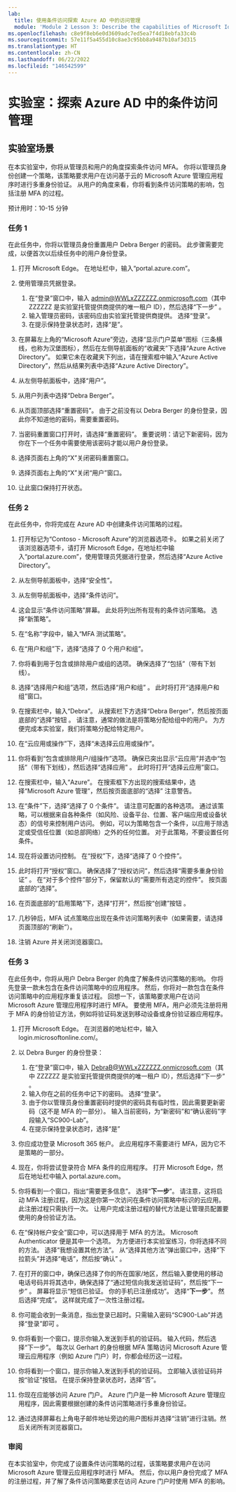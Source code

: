 ```yaml
---
lab:
  title: 使用条件访问探索 Azure AD 中的访问管理
  module: 'Module 2 Lesson 3: Describe the capabilities of Microsoft Identity and access management solutions: Explore the access management capabilities of Azure AD'
ms.openlocfilehash: c8e9f8eb6e0d3609adc7ed5ea7f4d18ebfa33c4b
ms.sourcegitcommit: 57e11f5a455d10c8ae3c95bb8a9487b10af3d315
ms.translationtype: HT
ms.contentlocale: zh-CN
ms.lasthandoff: 06/22/2022
ms.locfileid: "146542599"
---
```

# <a name="lab-explore-access-management-in-azure-ad-with-conditional"></a>实验室：探索 Azure AD 中的条件访问管理

## <a name="lab-scenario"></a>实验室场景

在本实验室中，你将从管理员和用户的角度探索条件访问 MFA。  你将以管理员身份创建一个策略，该策略要求用户在访问基于云的 Microsoft Azure 管理应用程序时进行多重身份验证。  从用户的角度来看，你将看到条件访问策略的影响，包括注册 MFA 的过程。

预计用时：10-15 分钟

### <a name="task-1"></a>任务 1

在此任务中，你将以管理员身份重置用户 Debra Berger 的密码。  此步骤需要完成，以便首次以后续任务中的用户身份登录。

1. 打开 Microsoft Edge。  在地址栏中，输入“portal.azure.com”。

2. 使用管理员凭据登录。
    1. 在“登录”窗口中，输入 admin@WWLxZZZZZZ.onmicrosoft.com（其中 ZZZZZZ 是实验室托管提供商提供的唯一租户 ID），然后选择“下一步” 。
    1. 输入管理员密码，该密码应由实验室托管提供商提供。 选择“登录”。
    1. 在提示保持登录状态时，选择“是”。

3. 在屏幕左上角的“Microsoft Azure”旁边，选择“显示门户菜单”图标（三条横线，也称为汉堡图标），然后在左侧导航面板的“收藏夹”下选择“Azure Active Directory”。 如果它未在收藏夹下列出，请在搜索框中输入“Azure Active Directory”，然后从结果列表中选择“Azure Active Directory”。

4. 从左侧导航面板中，选择“用户”。

5. 从用户列表中选择“Debra Berger”。

6. 从页面顶部选择“重置密码”。 由于之前没有以 Debra Berger 的身份登录，因此你不知道他的密码，需要重置密码。

7. 当密码重置窗口打开时，请选择“重置密码”。  重要说明：请记下新密码，因为你在下一个任务中需要使用该密码才能以用户身份登录。

8. 选择页面右上角的“X”关闭密码重置窗口。

9. 选择页面右上角的“X”关闭“用户”窗口。

10. 让此窗口保持打开状态。

### <a name="task-2"></a>任务 2

在此任务中，你将完成在 Azure AD 中创建条件访问策略的过程。

1. 打开标记为“Contoso - Microsoft Azure”的浏览器选项卡。   如果之前关闭了该浏览器选项卡，请打开 Microsoft Edge，在地址栏中输入“portal.azure.com”，使用管理员凭据进行登录，然后选择“Azure Active Directory”。  

2. 从左侧导航面板中，选择“安全性”。

3. 从左侧导航面板中，选择“条件访问”。

4. 这会显示“条件访问策略”屏幕。 此处将列出所有现有的条件访问策略。 选择“新策略”。

5. 在“名称”字段中，输入“MFA 测试策略”。

6. 在“用户和组”下，选择“选择了 0 个用户和组”。

7. 你将看到用于包含或排除用户或组的选项。  确保选择了“包括”（带有下划线）。

8. 选择“选择用户和组”选项，然后选择“用户和组” 。  此时将打开“选择用户和组”窗口。  

9. 在搜索栏中，输入“Debra”。  从搜索栏下方选择“Debra Berger”，然后按页面底部的“选择”按钮 。  请注意，通常的做法是将策略分配给组中的用户。  为方便完成本实验室，我们将策略分配给特定用户。

10. 在“云应用或操作”下，选择“未选择云应用或操作”。

11. 你将看到“包含或排除用户/组操作”选项。  确保已突出显示“云应用”并选中“包括”（带有下划线），然后选择“选择应用”  。  此时将打开“选择云应用”窗口。

12. 在搜索栏中，输入“Azure”。  在搜索框下方出现的搜索结果中，选择“Microsoft Azure 管理”，然后按页面底部的“选择”   注意警告。  

13. 在“条件”下，选择“选择了 0 个条件”。  请注意可配置的各种选项。  通过该策略，可以根据来自各种条件（如风险、设备平台、位置、客户端应用或设备状态）的信号来控制用户访问。  例如，可以为策略包含一个条件，以应用于除选定或受信任位置（如总部网络）之外的任何位置。  对于此策略，不要设置任何条件。

14. 现在将设置访问控制。  在“授权”下，选择“选择了 0 个控件”。

15. 此时将打开“授权”窗口。  确保选择了“授权访问”，然后选择“需要多重身份验证” 。  在“对于多个控件”部分下，保留默认的“需要所有选定的控件”。  按页面底部的“选择”。

16. 在页面底部的“启用策略”下，选择“打开”，然后按“创建”按钮 。

17. 几秒钟后，MFA 试点策略应出现在条件访问策略列表中（如果需要，请选择页面顶部的“刷新”）。

18. 注销 Azure 并关闭浏览器窗口。

### <a name="task-3"></a>任务 3

在此任务中，你将从用户 Debra Berger 的角度了解条件访问策略的影响。 你将先登录一款未包含在条件访问策略中的应用程序。  然后，你将对一款包含在条件访问策略中的应用程序重复该过程。  回想一下，该策略要求用户在访问 Microsoft Azure 管理应用程序时进行 MFA。  要使用 MFA，用户必须先注册将用于 MFA 的身份验证方法，例如将验证码发送到移动设备或身份验证器应用程序。

1. 打开 Microsoft Edge。  在浏览器的地址栏中，输入 login.microsoftonline.com/。

1. 以 Debra Burger 的身份登录：
    1. 在“登录”窗口中，输入 DebraB@WWLxZZZZZZ.onmicrosoft.com（其中 ZZZZZZ 是实验室托管提供商提供的唯一租户 ID），然后选择“下一步” 。
    1. 输入你在之前的任务中记下的密码。 选择“登录”。
    1. 由于你以管理员身份重置密码时提供的密码具有临时性，因此需要更新密码（这不是 MFA 的一部分）。  输入当前密码，为“新密码”和“确认密码”字段输入“SC900-Lab”。
    1. 在提示保持登录状态时，选择“是”

1. 你应成功登录 Microsoft 365 帐户。  此应用程序不需要进行 MFA，因为它不是策略的一部分。

1. 现在，你将尝试登录符合 MFA 条件的应用程序。  打开 Microsoft Edge，然后在地址栏中输入 portal.azure.com。

1. 你将看到一个窗口，指出“需要更多信息”。  选择“**下一步**”。  请注意，这将启动 MFA 注册过程，因为这是你第一次访问在条件访问策略中标识的云应用。  此注册过程只需执行一次。   让用户完成注册过程的替代方法是让管理员配置要使用的身份验证方法。

1. 在“保持帐户安全”窗口中，可以选择用于 MFA 的方法。  Microsoft Authenticator 便是其中一个选项。 为方便进行本实验室练习，你将选择不同的方法。  选择“我想设置其他方法”。  从“选择其他方法”弹出窗口中，选择“下拉箭头”并选择“电话”，然后按“确认”  。

1. 在打开的窗口中，确保已选择了你的所在国家/地区，然后输入要使用的移动电话号码并将其选中，确保选择了“通过短信向我发送验证码”，然后按“下一步” 。  屏幕将显示“短信已验证。 你的手机已注册成功”。  选择“**下一步**”。 然后选择“完成”。  这样就完成了一次性注册过程。

1. 你可能会收到一条消息，指出登录已超时。只需输入密码“SC900-Lab”并选择“登录”即可 。

1. 你将看到一个窗口，提示你输入发送到手机的验证码。  输入代码，然后选择“下一步”。  每次以 Gerhart 的身份根据 MFA 策略访问 Microsoft Azure 管理云应用程序（例如 Azure 门户）时，你都会经历这一过程。

1. 你将看到一个窗口，提示你输入发送到手机的验证码。  立即输入该验证码并按“验证”按钮。  在提示保持登录状态时，选择“否”。

1. 你现在应能够访问 Azure 门户。  Azure 门户是一种 Microsoft Azure 管理应用程序，因此需要根据创建的条件访问策略进行多重身份验证。  

1. 通过选择屏幕右上角电子邮件地址旁边的用户图标并选择“注销”进行注销。然后关闭所有浏览器窗口。

### <a name="review"></a>审阅

在本实验室中，你完成了设置条件访问策略的过程，该策略要求用户在访问 Microsoft Azure 管理云应用程序时进行 MFA。  然后，你以用户身份完成了 MFA 的注册过程，并了解了条件访问策略要求在访问 Azure 门户时使用 MFA 的影响。
